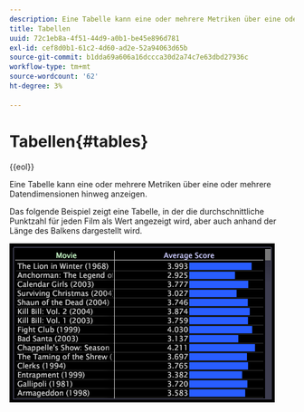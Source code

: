 ```yaml
---
description: Eine Tabelle kann eine oder mehrere Metriken über eine oder mehrere Datendimensionen hinweg anzeigen.
title: Tabellen
uuid: 72c1eb8a-4f51-44d9-a0b1-be45e896d781
exl-id: cef8d0b1-61c2-4d60-ad2e-52a94063d65b
source-git-commit: b1dda69a606a16dccca30d2a74c7e63dbd27936c
workflow-type: tm+mt
source-wordcount: '62'
ht-degree: 3%

---
```


# Tabellen{#tables}

{{eol}}

Eine Tabelle kann eine oder mehrere Metriken über eine oder mehrere Datendimensionen hinweg anzeigen.

Das folgende Beispiel zeigt eine Tabelle, in der die durchschnittliche Punktzahl für jeden Film als Wert angezeigt wird, aber auch anhand der Länge des Balkens dargestellt wird.

![](assets/vis_Table.png)
